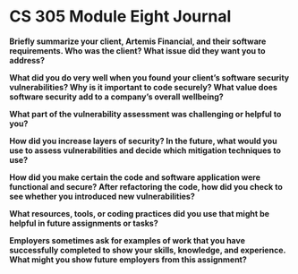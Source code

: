 # CS 305 Module Eight Journal

**Briefly summarize your client, Artemis Financial, and their software requirements. Who was the client? What issue did they want you to address?**


**What did you do very well when you found your client’s software security vulnerabilities? Why is it important to code securely? What value does software security add to a company’s overall wellbeing?**


**What part of the vulnerability assessment was challenging or helpful to you?**


**How did you increase layers of security? In the future, what would you use to assess vulnerabilities and decide which mitigation techniques to use?**


**How did you make certain the code and software application were functional and secure? After refactoring the code, how did you check to see whether you introduced new vulnerabilities?**


**What resources, tools, or coding practices did you use that might be helpful in future assignments or tasks?**


**Employers sometimes ask for examples of work that you have successfully completed to show your skills, knowledge, and experience. What might you show future employers from this assignment?**

